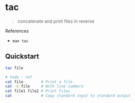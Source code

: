 # tac

> concatenate and print files in reverse

References

- `man tac`

## Quickstart

```bash
tac file

# todo : ref
cat file        # Print a file
cat -n file     # With line numbers
cat file1 file2 # Print files
cat             # Copy standard input to standard output
```
